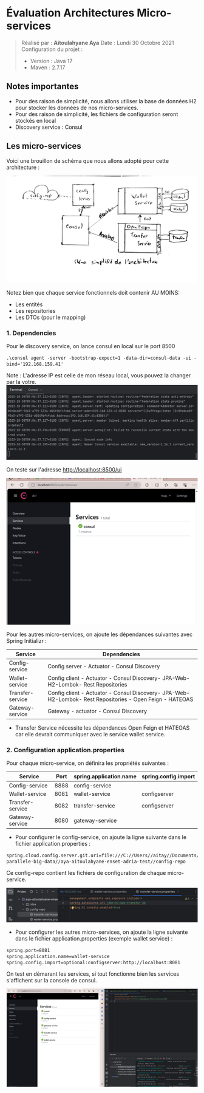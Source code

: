 # Évaluation Architectures Micro-services

> Réalisé par : **Aitoulahyane Aya**
> Date : Lundi 30 Octobre 2021
> Configuration du projet :
> - Version : Java 17
> - Maven : 2.7.17
>

## Notes importantes 
- Pour des raison de simplicité, nous allons utiliser la base de données H2 pour stocker les données de nos micro-services.
- Pour des raison de simplicité, les fichiers de configuration seront stockés en local
- Discovery service : Consul

## Les micro-services 

Voici une brouillon de schéma que nous allons adopté pour cette architecture :

![img_4.png](img_4.png)

Notez bien que chaque service fonctionnels doit contenir AU MOINS:
- Les entités
- Les repositories
- Les DTOs (pour le mapping)

### 1. Dependencies
Pour le discovery service, on lance consul en local sur le port 8500
```shell
.\consul agent -server -bootstrap-expect=1 -data-dir=consul-data -ui -bind='192.168.159.41'
```
Note : L'adresse IP est celle de mon réseau local, vous pouvez la changer par la votre.
![img.png](img.png)

On teste sur l'adresse [http://localhost:8500/ui](http://localhost:8500/ui)

![img_1.png](img_1.png)

Pour les autres micro-services, on ajoute les dépendances suivantes avec Spring Initializr :

| Service          | Dependencies                                                                                             |
|------------------|----------------------------------------------------------------------------------------------------------|
| Config-service   | Config server - Actuator - Consul Discovery                                                              |
| Wallet-service   | Config client - Actuator - Consul Discovery- JPA-Web-H2-Lombok- Rest Repositories                        |
| Transfer-service | Config client - Actuator - Consul Discovery- JPA-Web-H2-Lombok- Rest Repositories - Open Feign - HATEOAS |
| Gateway-service  | Gateway - actuator - Consul Discovery                                                                    |

- Transfer Service nécessite les dépendances Open Feign et HATEOAS car elle devrait communiquer avec le service wallet service.

### 2. Configuration application.properties

Pour chaque micro-service, on définira les propriétés suivantes :

| Service          | Port | spring.application.name | spring.config.import |
|------------------|------|-------------------------|----------------------|
| Config-service   | 8888 | config-service          |                      |
| Wallet-service   | 8081 | wallet-service          | configserver         |
| Transfer-service | 8082 | transfer-service        | configserver         |
| Gateway-service  | 8080 | gateway-service         |                      |

- Pour configurer le config-service, on ajoute la ligne suivante dans le fichier application.properties :
```application.properties
spring.cloud.config.server.git.uri=file:///C://Users//aitay//Documents//Github//traitement-parallele-big-data//aya-aitoulahyane-enset-adria-test//config-repo
```

Ce config-repo contient les fichiers de configuration de chaque micro-service.

![img_2.png](img_2.png)

- Pour configurer les autres micro-services, on ajoute la ligne suivante dans le fichier application.properties (exemple wallet service) :
```application.properties
spring.port=8081
spring.application.name=wallet-service
spring.config.import=optional:configserver:http://localhost:8081
```

On test en démarant les services, si tout fonctionne bien les services s'affichent sur la console de consul.

![img_3.png](img_3.png)